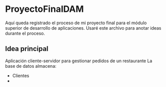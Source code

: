 # ProyectoFinalDAM
Aquí queda registrado el proceso de mi proyecto final para el módulo superior de desarrollo de aplicaciones. Usaré este archivo para anotar ideas durante el proceso.

## Idea principal

Aplicación cliente-servidor para gestionar pedidos de un restaurante
La base de datos almacena:
 - Clientes
 - 

